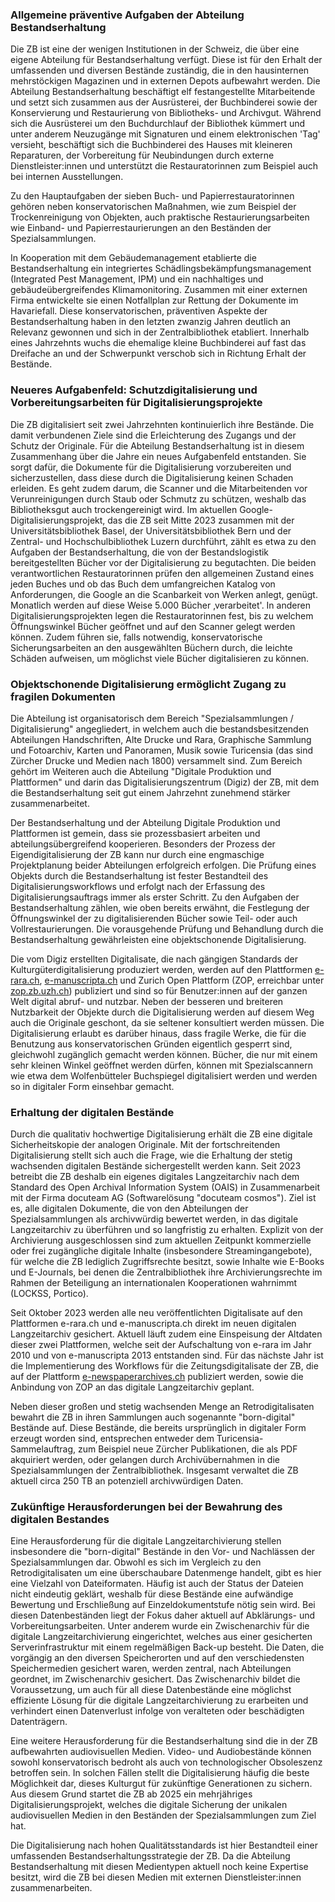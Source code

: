 ### Allgemeine präventive Aufgaben der Abteilung Bestandserhaltung

Die ZB ist eine der wenigen Institutionen in der Schweiz, die über eine
eigene Abteilung für Bestandserhaltung verfügt. Diese ist für den Erhalt
der umfassenden und diversen Bestände zuständig, die in den hausinternen
mehrstöckigen Magazinen und in externen Depots aufbewahrt werden. Die
Abteilung Bestandserhaltung beschäftigt elf festangestellte
Mitarbeitende und setzt sich zusammen aus der Ausrüsterei, der
Buchbinderei sowie der Konservierung und Restaurierung von Bibliotheks-
und Archivgut. Während sich die Ausrüsterei um den Buchdurchlauf der
Bibliothek kümmert und unter anderem Neuzugänge mit Signaturen und einem
elektronischen 'Tag' versieht, beschäftigt sich die Buchbinderei des
Hauses mit kleineren Reparaturen, der Vorbereitung für Neubindungen
durch externe Dienstleister:innen und unterstützt die Restauratorinnen
zum Beispiel auch bei internen Ausstellungen.

Zu den Hauptaufgaben der sieben Buch- und Papierrestauratorinnen gehören
neben konservatorischen Maßnahmen, wie zum Beispiel der Trockenreinigung
von Objekten, auch praktische Restaurierungsarbeiten wie Einband- und
Papierrestaurierungen an den Beständen der Spezialsammlungen.

In Kooperation mit dem Gebäudemanagement etablierte die
Bestandserhaltung ein integriertes Schädlingsbekämpfungsmanagement
(Integrated Pest Management, IPM) und ein nachhaltiges und
gebäudeübergreifendes Klimamonitoring. Zusammen mit einer externen Firma
entwickelte sie einen Notfallplan zur Rettung der Dokumente im
Havariefall. Diese konservatorischen, präventiven Aspekte der
Bestandserhaltung haben in den letzten zwanzig Jahren deutlich an
Relevanz gewonnen und sich in der Zentralbibliothek etabliert. Innerhalb
eines Jahrzehnts wuchs die ehemalige kleine Buchbinderei auf fast das
Dreifache an und der Schwerpunkt verschob sich in Richtung Erhalt der
Bestände.

### Neueres Aufgabenfeld: Schutzdigitalisierung und Vorbereitungsarbeiten für Digitalisierungsprojekte

Die ZB digitalisiert seit zwei Jahrzehnten kontinuierlich ihre Bestände.
Die damit verbundenen Ziele sind die Erleichterung des Zugangs und der
Schutz der Originale. Für die Abteilung Bestandserhaltung ist in diesem
Zusammenhang über die Jahre ein neues Aufgabenfeld entstanden. Sie sorgt
dafür, die Dokumente für die Digitalisierung vorzubereiten und
sicherzustellen, dass diese durch die Digitalisierung keinen Schaden
erleiden. Es geht zudem darum, die Scanner und die Mitarbeitenden vor
Verunreinigungen durch Staub oder Schmutz zu schützen, weshalb das
Bibliotheksgut auch trockengereinigt wird. Im aktuellen
Google-Digitalisierungsprojekt, das die ZB seit Mitte 2023 zusammen mit
der Universitätsbibliothek Basel, der Universitätsbibliothek Bern und
der Zentral- und Hochschulbibliothek Luzern durchführt, zählt es etwa zu
den Aufgaben der Bestandserhaltung, die von der Bestandslogistik
bereitgestellten Bücher vor der Digitalisierung zu begutachten. Die
beiden verantwortlichen Restauratorinnen prüfen den allgemeinen Zustand
eines jeden Buches und ob das Buch dem umfangreichen Katalog von
Anforderungen, die Google an die Scanbarkeit von Werken anlegt, genügt.
Monatlich werden auf diese Weise 5.000 Bücher ‚verarbeitet'. In anderen
Digitalisierungsprojekten legen die Restauratorinnen fest, bis zu
welchem Öffnungswinkel Bücher geöffnet und auf den Scanner gelegt werden
können. Zudem führen sie, falls notwendig, konservatorische
Sicherungsarbeiten an den ausgewählten Büchern durch, die leichte
Schäden aufweisen, um möglichst viele Bücher digitalisieren zu können.

### Objektschonende Digitalisierung ermöglicht Zugang zu fragilen Dokumenten

Die Abteilung ist organisatorisch dem Bereich "Spezialsammlungen /
Digitalisierung" angegliedert, in welchem auch die bestandsbesitzenden
Abteilungen Handschriften, Alte Drucke und Rara, Graphische Sammlung und
Fotoarchiv, Karten und Panoramen, Musik sowie Turicensia (das sind
Zürcher Drucke und Medien nach 1800) versammelt sind. Zum Bereich gehört
im Weiteren auch die Abteilung "Digitale Produktion und Plattformen" und
darin das Digitalisierungszentrum (Digiz) der ZB, mit dem die
Bestandserhaltung seit gut einem Jahrzehnt zunehmend stärker
zusammenarbeitet.

Der Bestandserhaltung und der Abteilung Digitale Produktion und
Plattformen ist gemein, dass sie prozessbasiert arbeiten und
abteilungsübergreifend kooperieren. Besonders der Prozess der
Eigendigitalisierung der ZB kann nur durch eine engmaschige
Projektplanung beider Abteilungen erfolgreich erfolgen. Die Prüfung
eines Objekts durch die Bestandserhaltung ist fester Bestandteil des
Digitalisierungsworkflows und erfolgt nach der Erfassung des
Digitalisierungsauftrags immer als erster Schritt. Zu den Aufgaben der
Bestandserhaltung zählen, wie oben bereits erwähnt, die Festlegung der
Öffnungswinkel der zu digitalisierenden Bücher sowie Teil- oder auch
Vollrestaurierungen. Die vorausgehende Prüfung und Behandlung durch die
Bestandserhaltung gewährleisten eine objektschonende Digitalisierung.

Die vom Digiz erstellten Digitalisate, die nach gängigen Standards der
Kulturgüterdigitalisierung produziert werden, werden auf den Plattformen
[e-rara.ch](http://www.e-rara.ch/),
[e-manuscripta.ch](http://e-manuscripta.ch) und Zurich
Open Plattform (ZOP, erreichbar unter
[zop.zb.uzh.ch](http://zop.zb.uzh.ch)) publiziert und sind
so für Benutzer:innen auf der ganzen Welt digital abruf- und nutzbar.
Neben der besseren und breiteren Nutzbarkeit der Objekte durch die
Digitalisierung werden auf diesem Weg auch die Originale geschont, da
sie seltener konsultiert werden müssen. Die Digitalisierung erlaubt es
darüber hinaus, dass fragile Werke, die für die Benutzung aus
konservatorischen Gründen eigentlich gesperrt sind, gleichwohl
zugänglich gemacht werden können. Bücher, die nur mit einem sehr kleinen
Winkel geöffnet werden dürfen, können mit Spezialscannern wie etwa dem
Wolfenbütteler Buchspiegel digitalisiert werden und werden so in
digitaler Form einsehbar gemacht.

### Erhaltung der digitalen Bestände

Durch die qualitativ hochwertige Digitalisierung erhält die ZB eine
digitale Sicherheitskopie der analogen Originale. Mit der
fortschreitenden Digitalisierung stellt sich auch die Frage, wie die
Erhaltung der stetig wachsenden digitalen Bestände sichergestellt werden
kann. Seit 2023 betreibt die ZB deshalb ein eigenes digitales
Langzeitarchiv nach dem Standard des Open Archival Information System
(OAIS) in Zusammenarbeit mit der Firma docuteam AG (Softwarelösung
"docuteam cosmos"). Ziel ist es, alle digitalen Dokumente, die von den
Abteilungen der Spezialsammlungen als archivwürdig bewertet werden, in
das digitale Langzeitarchiv zu überführen und so langfristig zu
erhalten. Explizit von der Archivierung ausgeschlossen sind zum
aktuellen Zeitpunkt kommerzielle oder frei zugängliche digitale Inhalte
(insbesondere Streamingangebote), für welche die ZB lediglich
Zugriffsrechte besitzt, sowie Inhalte wie E-Books und E-Journals, bei
denen die Zentralbibliothek ihre Archivierungsrechte im Rahmen der
Beteiligung an internationalen Kooperationen wahrnimmt (LOCKSS,
Portico).

Seit Oktober 2023 werden alle neu veröffentlichten Digitalisate auf den
Plattformen e-rara.ch und e-manuscripta.ch direkt im neuen digitalen
Langzeitarchiv gesichert. Aktuell läuft zudem eine Einspeisung der
Altdaten dieser zwei Plattformen, welche seit der Aufschaltung von
e-rara im Jahr 2010 und von e-manuscripta 2013 entstanden sind. Für das
nächste Jahr ist die Implementierung des Workflows für die
Zeitungsdigitalisate der ZB, die auf der Plattform
[e-newspaperarchives.ch](http://e-newspaperarchives.ch)
publiziert werden, sowie die Anbindung von ZOP an das digitale
Langzeitarchiv geplant.

Neben dieser großen und stetig wachsenden Menge an Retrodigitalisaten
bewahrt die ZB in ihren Sammlungen auch sogenannte "born-digital"
Bestände auf. Diese Bestände, die bereits ursprünglich in digitaler Form
erzeugt worden sind, entsprechen entweder dem Turicensia-Sammelauftrag,
zum Beispiel neue Zürcher Publikationen, die als PDF akquiriert werden,
oder gelangen durch Archivübernahmen in die Spezialsammlungen der
Zentralbibliothek. Insgesamt verwaltet die ZB aktuell circa 250 TB an
potenziell archivwürdigen Daten.

### Zukünftige Herausforderungen bei der Bewahrung des digitalen Bestandes

Eine Herausforderung für die digitale Langzeitarchivierung stellen
insbesondere die "born-digital" Bestände in den Vor- und Nachlässen der
Spezialsammlungen dar. Obwohl es sich im Vergleich zu den
Retrodigitalisaten um eine überschaubare Datenmenge handelt, gibt es
hier eine Vielzahl von Dateiformaten. Häufig ist auch der Status der
Dateien nicht eindeutig geklärt, weshalb für diese Bestände eine
aufwändige Bewertung und Erschließung auf Einzeldokumentstufe nötig sein
wird. Bei diesen Datenbeständen liegt der Fokus daher aktuell auf
Abklärungs- und Vorbereitungsarbeiten. Unter anderem wurde ein
Zwischenarchiv für die digitale Langzeitarchivierung eingerichtet,
welches aus einer gesicherten Serverinfrastruktur mit einem regelmäßigen
Back-up besteht. Die Daten, die vorgängig an den diversen Speicherorten
und auf den verschiedensten Speichermedien gesichert waren, werden
zentral, nach Abteilungen geordnet, im Zwischenarchiv gesichert. Das
Zwischenarchiv bildet die Voraussetzung, um auch für all diese
Datenbestände eine möglichst effiziente Lösung für die digitale
Langzeitarchivierung zu erarbeiten und verhindert einen Datenverlust
infolge von veralteten oder beschädigten Datenträgern.

Eine weitere Herausforderung für die Bestandserhaltung sind die in der
ZB aufbewahrten audiovisuellen Medien. Video- und Audiobestände können
sowohl konservatorisch bedroht als auch von technologischer Obsoleszenz
betroffen sein. In solchen Fällen stellt die Digitalisierung häufig die
beste Möglichkeit dar, dieses Kulturgut für zukünftige Generationen zu
sichern. Aus diesem Grund startet die ZB ab 2025 ein mehrjähriges
Digitalisierungsprojekt, welches die digitale Sicherung der unikalen
audiovisuellen Medien in den Beständen der Spezialsammlungen zum Ziel
hat.

Die Digitalisierung nach hohen Qualitätsstandards ist hier Bestandteil
einer umfassenden Bestandserhaltungsstrategie der ZB. Da die Abteilung
Bestandserhaltung mit diesen Medientypen aktuell noch keine Expertise
besitzt, wird die ZB bei diesen Medien mit externen Dienstleister:innen
zusammenarbeiten.
